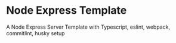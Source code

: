 # Node Express Template

A Node Express Server Template with Typescript, eslint, webpack, commitlint, husky setup
